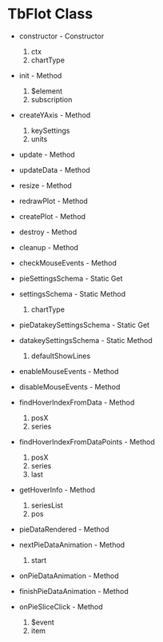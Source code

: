 # TbFlot Class

- constructor - Constructor
  1. ctx
  2. chartType

- init - Method
  1. $element
  2. subscription

- createYAxis - Method
  1. keySettings
  2. units

- update - Method
- updateData - Method
- resize - Method
- redrawPlot - Method
- createPlot - Method
- destroy - Method
- cleanup - Method
- checkMouseEvents - Method
- pieSettingsSchema - Static Get
- settingsSchema - Static Method
  1. chartType

- pieDatakeySettingsSchema - Static Get
- datakeySettingsSchema - Static Method
  1. defaultShowLines

- enableMouseEvents - Method
- disableMouseEvents - Method
- findHoverIndexFromData - Method
  1. posX
  2. series

- findHoverIndexFromDataPoints - Method
  1. posX
  2. series
  3. last

- getHoverInfo - Method
  1. seriesList
  2. pos

- pieDataRendered - Method
- nextPieDataAnimation - Method
  1. start

- onPieDataAnimation - Method
- finishPieDataAnimation - Method
- onPieSliceClick - Method
  1. $event
  2. item

